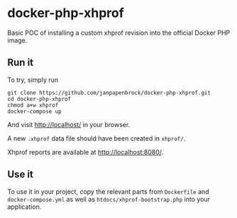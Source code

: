 docker-php-xhprof
=================

Basic POC of installing a custom xhprof revision into the official Docker PHP image.

Run it
-------

To try, simply run

    git clone https://github.com/janpapenbrock/docker-php-xhprof.git
    cd docker-php-xhprof
    chmod a+w xhprof
    docker-compose up
    
And visit [http://localhost/](http://localhost/) in your browser.

A new `.xhprof` data file should have been created in `xhprof/`.

Xhprof reports are available at [http://localhost:8080/](http://localhost:8080).

Use it
------

To use it in your project, copy the relevant parts from `Dockerfile` and `docker-compose.yml` as well as `htdocs/xhprof-bootstrap.php` into your application.
